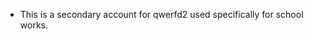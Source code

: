 - This is a secondary account for qwerfd2 used specifically for school works.


<!---
qwerfd2-wustl/qwerfd2-wustl is a ✨ special ✨ repository because its `README.md` (this file) appears on your GitHub profile.
You can click the Preview link to take a look at your changes.
--->
